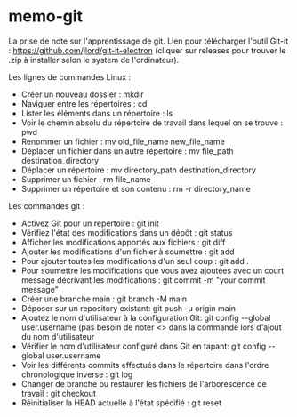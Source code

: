 # memo-git
La prise de note sur l'apprentissage de git.
Lien pour télécharger l'outil Git-it  : https://github.com/jlord/git-it-electron (cliquer sur releases pour trouver le .zip à installer selon le system de l'ordinateur).

Les lignes de commandes Linux : 
- Créer un nouveau dossier : mkdir <FOLDERNAME>
- Naviguer entre les répertoires : cd <FOLDERNAME>
- Lister les éléments dans un répertoire : ls
- Voir le chemin absolu du répertoire de travail dans lequel on se trouve : pwd
- Renommer un fichier : mv old_file_name new_file_name
- Déplacer un fichier dans un autre répertoire : mv file_path destination_directory
- Déplacer un répertoire : mv directory_path destination_directory
- Supprimer un fichier : rm file_name
- Supprimer un répertoire et son contenu : rm -r directory_name

Les commandes git :
- Activez Git pour un repertoire : git init
- Vérifiez l'état des modifications dans un dépôt : git status
- Afficher les modifications apportés aux fichiers : git diff
- Ajouter les modifications d'un fichier à soumettre : git add <FILENAME>
- Pour ajouter toutes les modifications d'un seul coup : git add .
- Pour soumettre les modifications que vous avez ajoutées avec un court message décrivant les modifications : git commit -m "your commit message"
- Créer une branche main : git branch -M main
- Déposer sur un repository existant: git push -u origin main
- Ajoutez le nom d'utilisateur à la configuration Git: git config --global user.username <USerNamE> (pas besoin de noter <> dans la commande lors d'ajout du nom d'utilisateur
- Vérifier le nom d'utilisateur configuré dans Git en tapant: git config --global user.username
- Voir les différents commits effectués dans le répertoire dans l'ordre chronologique inverse : git log
- Changer de branche ou restaurer les fichiers de l'arborescence de travail : git checkout
- Réinitialiser la HEAD actuelle à l'état spécifié : git reset
